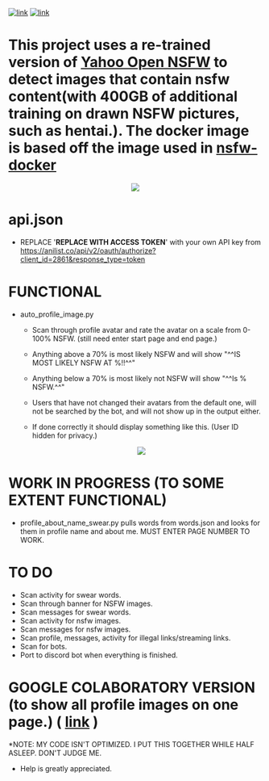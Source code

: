 [![link](https://img.shields.io/badge/Python-3.8.0-blue?style=flat-square&logo=python)](https://www.python.org/downloads/) [![link](https://img.shields.io/badge/Caffe-1.0.0-red?style=flat-square&logo=caffe)](https://caffe.berkeleyvision.org/)

This project uses a re-trained version of [Yahoo Open NSFW](https://github.com/yahoo/open_nsfw) to detect images that contain nsfw content(with 400GB of additional training on drawn NSFW pictures, such as hentai.). The docker image is based off the image used in [nsfw-docker](https://github.com/nikos-glikis/nsfw-docker)
=============

<p align="center">
  <img src="https://fuwafuwa.wtf/smug.jpeg">
</p>

api.json
=============
- REPLACE '__REPLACE WITH ACCESS TOKEN__' with your own API key from https://anilist.co/api/v2/oauth/authorize?client_id=2861&response_type=token

FUNCTIONAL
=============
- auto_profile_image.py
  - Scan through profile avatar and rate the avatar on a scale from 0-100% NSFW. (still need enter start page and end page.)

  - Anything above a 70% is most likely NSFW and will show "^^IS MOST LIKELY NSFW AT %!!^^"
  - Anything below a 70% is most likely not NSFW will show "^^Is % NSFW.^^"
  - Users that have not changed their avatars from the default one, will not be searched by the bot, and will not show up in the output either.
  - If done correctly it should display something like this. (User ID hidden for privacy.)
  <p align="center">
    <img src="https://fuwafuwa.wtf/results.png">
   </p>

WORK IN PROGRESS (TO SOME EXTENT FUNCTIONAL)
=============
- profile_about_name_swear.py pulls words from words.json and looks for them in profile name and about me. MUST ENTER PAGE NUMBER TO WORK.

TO DO
=============
- Scan activity for swear words.
- Scan through banner for NSFW images.
- Scan messages for swear words.
- Scan activity for nsfw images.
- Scan messages for nsfw images.
- Scan profile, messages, activity for illegal links/streaming links.
- Scan for bots.
- Port to discord bot when everything is finished.

GOOGLE COLABORATORY VERSION (to show all profile images on one page.) ( [link](https://colab.research.google.com/drive/1TbAelG8k6txJD_YR66h-_5XxXCuEcCJG) )
=============

*NOTE: MY CODE ISN'T OPTIMIZED. I PUT THIS TOGETHER WHILE HALF ASLEEP. DON'T JUDGE ME.

- Help is greatly appreciated.


